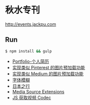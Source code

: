 # 秋水专刊

http://events.jackpu.com

## Run

``` bash
$ npm install && gulp
```


+ [Portfolio-个人简历](./profile)
+ [实现类似 Pinterest 的图片预加载功能](./pinterest-like-image-loading)
+ [实现类似 Medium 的图片预加载功能](./medium-like-image-loading)
+ [字体模糊](./blur-font)
+ [日本之行](./japan)
+ [Media Source Extensions](./media-source)
+ [JS 获取视频 Codec](./js-get-codec)
